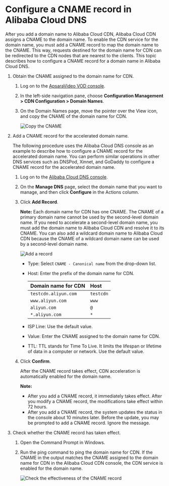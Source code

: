 # Configure a CNAME record in Alibaba Cloud DNS

After you add a domain name to Alibaba Cloud CDN, Alibaba Cloud CDN assigns a CNAME to the domain name. To enable the CDN service for the domain name, you must add a CNAME record to map the domain name to the CNAME. This way, requests destined for the domain name for CDN can be redirected to the CDN nodes that are nearest to the clients. This topic describes how to configure a CNAME record for a domain name in Alibaba Cloud DNS.

1.  Obtain the CNAME assigned to the domain name for CDN.

    1.  Log on to the [ApsaraVideo VOD console](https://vod.console.aliyun.com/).

    2.  In the left-side navigation pane, choose **Configuration Management \> CDN Configuration \> Domain Names**.

    3.  On the Domain Names page, move the pointer over the View icon, and copy the CNAME of the domain name for CDN.

        ![Copy the CNAME](https://static-aliyun-doc.oss-accelerate.aliyuncs.com/assets/img/en-US/8761888061/p182210.png)

2.  Add a CNAME record for the accelerated domain name.

    The following procedure uses the Alibaba Cloud DNS console as an example to describe how to configure a CNAME record for the accelerated domain name. You can perform similar operations in other DNS services such as DNSPod, Xinnet, and GoDaddy to configure a CNAME record for the accelerated domain name.

    1.  Log on to the [Alibaba Cloud DNS console](https://dc.console.aliyun.com/dns).

    2.  On the **Manage DNS** page, select the domain name that you want to manage, and then click **Configure** in the Actions column.

    3.  Click **Add Record**.

        **Note:** Each domain name for CDN has one CNAME. The CNAME of a primary domain name cannot be used by the second-level domain name. If you need to accelerate a second-level domain name, you must add the domain name to Alibaba Cloud CDN and resolve it to its CNAME. You can also add a wildcard domain name to Alibaba Cloud CDN because the CNAME of a wildcard domain name can be used by a second-level domain name.

        ![Add a record](https://static-aliyun-doc.oss-accelerate.aliyuncs.com/assets/img/en-US/7526528061/p64412.png)

        -   Type: Select `CNAME - Canonical name` from the drop-down list.
        -   Host: Enter the prefix of the domain name for CDN.

            |Domain name for CDN|Host|
            |:------------------|:---|
            |`testcdn.aliyun.com`|`testcdn`|
            |`www.aliyun.com`|`www`|
            |`aliyun.com`|`@`|
            |`*.aliyun.com`|`*`|

        -   ISP Line: Use the default value.
        -   Value: Enter the CNAME assigned to the domain name for CDN.
        -   TTL: TTL stands for Time To Live. It limits the lifespan or lifetime of data in a computer or network. Use the default value.
    4.  Click **Confirm**.

        After the CNAME record takes effect, CDN acceleration is automatically enabled for the domain name.

        **Note:**

        -   After you add a CNAME record, it immediately takes effect. After you modify a CNAME record, the modifications take effect within 72 hours.
        -   After you add a CNAME record, the system updates the status in the console about 10 minutes later. Before the update, you may be prompted to add a CNAME record. Ignore the message.
3.  Check whether the CNAME record has taken effect.

    1.  Open the Command Prompt in Windows.

    2.  Run the ping command to ping the domain name for CDN. If the CNAME in the output matches the CNAME assigned to the domain name for CDN in the Alibaba Cloud CDN console, the CDN service is enabled for the domain name.

        ![Check the effectiveness of the CNAME record](https://static-aliyun-doc.oss-accelerate.aliyuncs.com/assets/img/en-US/7423839951/p66693.png)


